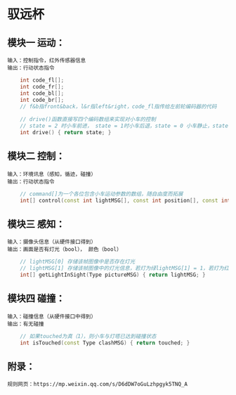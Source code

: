 # 驭远杯
## 模块一 运动：
    输入：控制指令，红外传感器信息 
    输出：行动状态指令
```cpp
    int code_fl[];
    int code_fr[];
    int code_bl[];
    int code_br[];
    // f&b指front&back，l&r指left&right，code_fl指传给左前轮编码器的代码
    
    // drive()函数直接写四个编码数组来实现对小车的控制
    // state = 2 时小车前进， state = 1时小车后退，state = 0 小车静止，state = -1小车旋转 
    int drive() { return state; }
```
## 模块二 控制：
    输入：环境讯息（感知，循迹，碰撞） 
    输出：行动状态指令
```cpp
    // command[]为一个各位包含小车运动参数的数组，随自由度而拓展
    int[] control(const int lightMSG[], const int position[], const int touched, ...) { return command; }
```
## 模块三 感知：
    输入：摄像头信息（从硬件接口得到）
    输出：画面是否有灯光（bool）， 颜色（bool）
```cpp
    // lightMSG[0] 存储该帧图像中是否存在灯光
    // lightMSG[1] 存储该帧图像中的灯光信息，若灯为绿lightMSG[1] = 1，若灯为红lightMSG[1] = 0
    int[] getLightInSight(Type pictureMSG) { return lightMSG; }
```
## 模块四 碰撞：
    输入：碰撞信息（从硬件接口中得到）
    输出：有无碰撞
```cpp
    // 如果touched为真（1），则小车与灯塔已达到碰撞状态
    int isTouched(const Type clashMSG) { return touched; }
```
## 附录：
    规则网页：https://mp.weixin.qq.com/s/D6dDW7oGuLzhpgyk5TNQ_A
    
